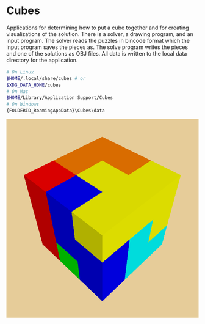 Cubes
======

Applications for determining how to put a cube together and for creating
visualizations of the solution. There is a solver, a drawing program,
and an input program. The solver reads the puzzles in bincode format
which the input program saves the pieces as. The solve program writes
the pieces and one of the solutions as OBJ files. All data is written
to the local data directory for the application.
```sh
# On Linux
$HOME/.local/share/cubes # or
$XDG_DATA_HOME/cubes 
# On Mac
$HOME/Library/Application Support/Cubes
# On Windows
{FOLDERID_RoamingAppData}\Cubes\data
```

![Minotaur Cube](https://github.com/dcampbell24/cubes/blob/master/cubes-rs/g3dviewer-solution.obj.png "One of two minotaur cube solutions")
